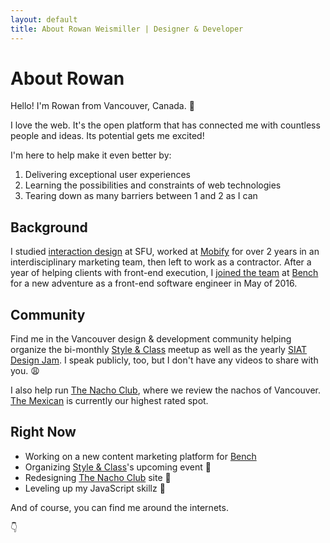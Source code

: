 ```yaml
---
layout: default
title: About Rowan Weismiller | Designer & Developer
---
```


# About Rowan

Hello! I'm Rowan from Vancouver, Canada. 👋

I love the web. It's the open platform that has connected me with countless
people and ideas. Its potential gets me excited!

I'm here to help make it even better by:

1. Delivering exceptional user experiences
2. Learning the possibilities and constraints of web technologies
3. Tearing down as many barriers between 1 and 2 as I can

## Background

I studied [interaction design][siat] at SFU, worked at [Mobify][mobify] for
over 2 years in an interdisciplinary marketing team, then left to work as a
contractor. After a year of helping clients with front-end execution, I
[joined the team][joining-bench] at [Bench][bench] for a new adventure as a
front-end software engineer in May of 2016.

## Community

Find me in the Vancouver design &amp; development community helping organize the
bi-monthly [Style & Class][style-class] meetup as well as the yearly
[SIAT Design Jam][design-jam]. I speak publicly, too, but I don't have any
videos to share with you. 😩

I also help run [The Nacho Club][nacho-club], where we review the nachos of
Vancouver. [The Mexican][the-mexican] is currently our highest rated spot.

## Right Now

- Working on a new content marketing platform for [Bench](https:///bench.co)
- Organizing [Style & Class][style-class]'s upcoming event 👀
- Redesigning [The Nacho Club][nacho-club] site 🔑
- Leveling up my JavaScript skillz 💯

And of course, you can find me around the internets.

👇

[siat]: http://www.sfu.ca/siat.html
[mobify]: http://www.mobify.com/
[style-class]: http://www.styleandclass.ca/
[design-jam]: http://siatjam.ca/
[nacho-club]: http://thenachoclub.com/
[the-mexican]: http://www.themexican.ca/
[js-project]: https://github.com/rowbot-weisguy/notes
[bench]: https://bench.co/
[joining-bench]: /blog/role-at-bench/
